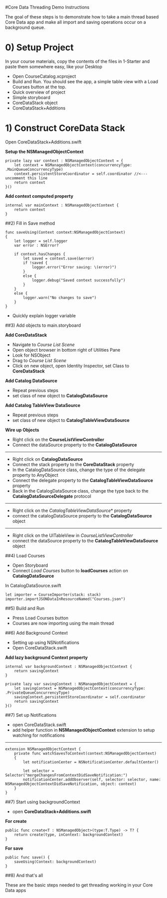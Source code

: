 
#Core Data Threading Demo Instructions

The goal of these steps is to demonstrate how to take a main thread based Core Data app and make all import and saving operations occur on a background queue.

# 0) Setup Project
In your course materials, copy the contents of the files in 1-Starter and paste them somewhere easy, like your Desktop

* Open CourseCatalog.xcproject
* Build and Run. You should see the app, a simple table view with a Load Courses button at the top.
* Quick overview of project
 * Simple storyboard
 * CoreDataStack object
 * CoreDataStack+Additions

# 1) Construct CoreData Stack
Open CoreDataStack+Additions.swift

**Setup the NSManagedObjectContext**
 
	private lazy var context : NSManagedObjectContext = {
       	let context = NSManagedObjectContext(concurrencyType: .MainQueueConcurrencyType)
		context.persistentStoreCoordinator = self.coordinator //<--- uncomment this line
		return context
	}()

**Add context computed property**
	
    internal var mainContext : NSManagedObjectContext {
        return context
    }
    
##2) Fill in Save method

    func saveUsing(Context context:NSManagedObjectContext)
    {
        let logger = self.logger
        var error : NSError?
        
        if context.hasChanges {
            let saved = context.save(&error)
            if !saved {
                logger.error("Error saving: \(error)")
            }
            else {
                logger.debug("Saved context successfully")
            }
        }
        else {
            logger.warn("No changes to save")
        }
    }
    
* Quickly explain logger variable

##3) Add objects to main.storyboard

**Add CoreDataStack**

* Navigate to *Course List Scene*
* Open object browser in bottom right of Utilities Pane
* Look for NSObject
* Drag to *Course List Scene*
* Click on new object, open Identity Inspector, set Class to **CoreDataStack**

**Add Catalog DataSource**
	
* Repeat previous steps
* set class of new object to **CatalogDataSource**
	
**Add Catalog TableView DataSource**

* Repeat previous steps
* set class of new object to **CatalogTableViewDataSource**

**Wire up Objects**

* Right click on the **CourseListViewController**
* Connect the dataSource property to the **CatalogDataSource**

---

* Right click on **CatalogDataSource**
* Connect the stack property to the **CoreDataStack** property
* In the CatalogDataSource class, change the type of the delegate property to AnyObject
* Connect the delegate property to the **CatalogTableViewDataSource** property
* Back in the CatalogDataSource class, change the type back to the **CatalogDataSourceDelegate** protocol

---

* Right click on the *CatalogTableViewDataSource** property
* connect the catalogDataSource property to the **CatalogDataSource** object

---

* Right click on the UITableView in *CourseListViewController*
* connect the dataSource property to the **CatalogTableViewDataSource** object

##4) Load Courses

* Open Storyboard
* Connect *Load Courses* button to **loadCourses** action on **CatalogDataSource**

In CatalogDataSource.swift

	let importer = CourseImporter(stack: stack)
    importer.importJSONDataInResourceNamed("Courses.json")
    
##5) Build and Run

- Press Load Courses button
- Courses are now importing using the main thread

##6) Add Background Context

* Setting up using NSNotifications
* Open CoreDataStack.swift

**Add lazy background Context property**

    internal var backgroundContext : NSManagedObjectContext {
        return savingContext
    }

	private lazy var savingContext : NSManagedObjectContext = {
		let savingContext = NSManagedObjectContext(concurrencyType: .PrivateQueueConcurrencyType)
		savingContext.persistentStoreCoordinator = self.coordinator
		return savingContext
	}()

##7) Set up Notifications

* open CoreDataStack.swift 
* add helper function in **NSManagedObjectContext** extension to setup watching for notifications

---
 
	extension NSManagedObjectContext {
    	private func watchSavesToContext(context:NSManagedObjectContext)
	    {
    	    let notificationCenter = NSNotificationCenter.defaultCenter()
        
        	let selector = Selector("mergeChangesFromContextDidSaveNotification:")
	        notificationCenter.addObserver(self, selector: selector, name: NSManagedObjectContextDidSaveNotification, object: context)
    	}
	}

##7) Start using backgroundContext

* open **CoreDataStack+Additions.swift**

**For create**

	public func create<T : NSManagedObject>(type:T.Type) -> T? {
        return create(type, inContext: backgroundContext)
    }
    
**For save**

    public func save() {
        saveUsing(Context: backgroundContext)
    }
    
##8) And that's all

These are the basic steps needed to get threading working in your Core Data apps